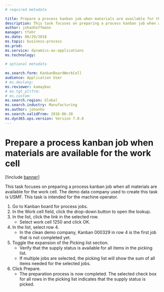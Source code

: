 ```yaml
--- 
# required metadata 
 
title: Prepare a process kanban job when materials are available for the work cell
description: This task focuses on preparing a process kanban job when all materials are available for the work cell. 
author: johanhoffmann
manager: tfehr 
ms.date: 08/29/2018
ms.topic: business-process 
ms.prod:  
ms.service: dynamics-ax-applications 
ms.technology:  
 
# optional metadata 
 
ms.search.form: KanbanBoardWorkCell   
audience: Application User 
# ms.devlang:  
ms.reviewer: kamaybac
# ms.tgt_pltfrm:  
# ms.custom:  
ms.search.region: Global
ms.search.industry: Manufacturing
ms.author: johanho
ms.search.validFrom: 2016-06-30 
ms.dyn365.ops.version: Version 7.0.0 
---
```

# Prepare a process kanban job when materials are available for the work cell

[!include [banner](../../includes/banner.md)]

This task focuses on preparing a process kanban job when all materials are available for the work cell. The demo data company used to create this task is USMF. This task is intended for the machine operator.

1. Go to Kanban board for process jobs.
2. In the Work cell field, click the drop-down button to open the lookup.
3. In the list, click the link in the selected row.
    * Select work cell 1250 and click OK.  
4. In the list, select row 4.
    * In the clean demo company, Kanban 000329 in row 4 is the first job that is not completed yet.  
5. Toggle the expansion of the Picking list section.
    * Verify that the supply status is available for all items in the picking list.  
    * If multiple jobs are selected, the picking list will show the sum of all items needed for the selected jobs.  
6. Click Prepare.
    * The preparation process is now completed. The selected check box for all rows in the picking list indicates that the supply status is picked.  

